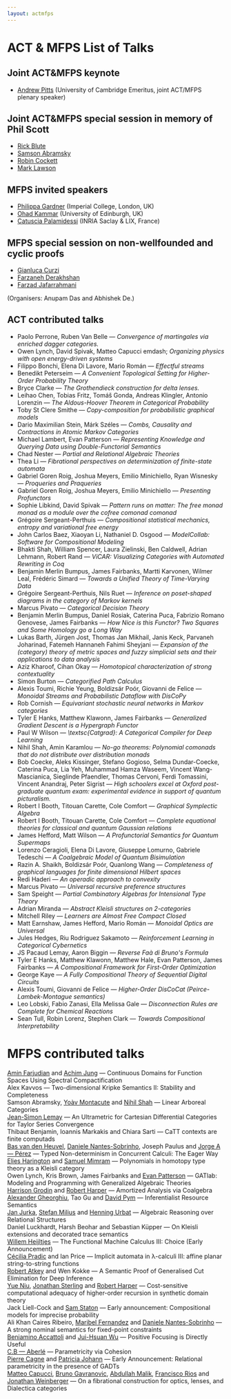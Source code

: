 ```yaml
---
layout: actmfps
---
```


# ACT &amp; MFPS List of Talks

## Joint ACT&amp;MFPS keynote

* [Andrew Pitts](https://www.cl.cam.ac.uk/~amp12/) (University of Cambridge Emeritus, joint ACT/MFPS plenary speaker)

## Joint ACT&amp;MFPS special session in memory of Phil Scott

* [Rick Blute](https://www.uottawa.ca/faculty-science/professors/richard-blute)
* [Samson Abramsky](https://www.cs.ox.ac.uk/people/samson.abramsky/)
* [Robin Cockett](http://pages.cpsc.ucalgary.ca/~robin/)
* [Mark Lawson](https://researchportal.hw.ac.uk/en/persons/mark-lawson)

## MFPS invited speakers

* [Philippa Gardner](http://www.doc.ic.ac.uk/~pg/) (Imperial College, London, UK)
* [Ohad Kammar](https://denotational.co.uk) (University of Edinburgh, UK)
* [Catuscia Palamidessi](http://www.lix.polytechnique.fr/~catuscia/) (INRIA Saclay & LIX, France)

## MFPS special session on non-wellfounded and cyclic proofs

* [Gianluca Curzi](https://gianlucacurzi.com/ )
* [Farzaneh Derakhshan](http://gauss.cs.iit.edu/~fderakhshan/ )
* [Farzad Jafarrahmani](https://sites.google.com/site/farzadjafarrahmani/home )

(Organisers: Anupam Das and Abhishek De.)

## ACT contributed talks

* Paolo Perrone, Ruben Van Belle &mdash; _Convergence of martingales via enriched dagger categories._
* Owen Lynch, David Spivak, Matteo Capucci emdash; _Organizing physics with open energy-driven systems_
* Filippo Bonchi, Elena Di Lavore, Mario Román &mdash; _Effectful streams_
* Benedikt Peterseim &mdash; _A Convenient Topological Setting for Higher-Order Probability Theory_
* Bryce Clarke &mdash; _The Grothendieck construction for delta lenses._
* Leihao Chen, Tobias Fritz, Tomáš Gonda, Andreas Klingler, Antonio Lorenzin &mdash; _The Aldous-Hoover Theorem in Categorical Probability_
* Toby St Clere Smithe &mdash; _Copy-composition for probabilistic graphical models_
* Dario Maximilian Stein, Márk Széles &mdash; _Combs, Causality and Contractions in Atomic Markov Categories_
* Michael Lambert, Evan Patterson &mdash; _Representing Knowledge and Querying Data using Double-Functorial Semantics_
* Chad Nester &mdash; _Partial and Relational Algebraic Theories_
* Thea Li &mdash; _Fibrational perspectives on determinization of finite-state automata_
* Gabriel Goren Roig, Joshua Meyers, Emilio Minichiello, Ryan Wisnesky &mdash; _Proqueries and Praqueries_
* Gabriel Goren Roig, Joshua Meyers, Emilio Minichiello &mdash; _Presenting Profunctors_
* Sophie Libkind, David Spivak  &mdash; _Pattern runs on matter: The free monad monad as a module over the cofree comonad comonad_
* Grégoire Sergeant-Perthuis &mdash; _Compositional statistical mechanics, entropy and variational free energy_
* John Carlos Baez, Xiaoyan Li, Nathaniel D. Osgood  &mdash; _ModelCollab: Software for Compositional Modeling_
* Bhakti Shah, William Spencer, Laura Zielinski, Ben Caldwell, Adrian Lehmann, Robert Rand  &mdash; _ViCAR: Visualizing Categories with Automated Rewriting in Coq_
* Benjamin Merlin Bumpus, James Fairbanks, Martti Karvonen, Wilmer Leal, Frédéric Simard  &mdash; _Towards a Unified Theory of Time-Varying Data_
* Grégoire Sergeant-Perthuis, Nils Ruet  &mdash; _Inference on poset-shaped diagrams in the category of Markov kernels_
* Marcus Pivato &mdash; _Categorical Decision Theory_
* Benjamin Merlin Bumpus, Daniel Rosiak, Caterina Puca, Fabrizio Romano Genovese, James Fairbanks  &mdash; _How Nice is this Functor? Two Squares and Some Homology go a Long Way_
* Lukas Barth, Jürgen Jost, Thomas Jan Mikhail, Janis Keck, Parvaneh Joharinad, Fatemeh Hannaneh Fahimi Sheyjani  &mdash; _Expansion of the (category) theory of metric spaces and fuzzy simplicial sets and their applications to data analysis_
* Aziz Kharoof, Cihan Okay &mdash; _Homotopical characterization of strong contextuality_
* Simon Burton &mdash; _Categorified Path Calculus_
* Alexis Toumi, Richie Yeung, Boldizsár Poór, Giovanni de Felice &mdash; _Monoidal Streams and Probabilistic Dataflow with DisCoPy_
* Rob Cornish &mdash; _Equivariant stochastic neural networks in Markov categories_
* Tyler E Hanks, Matthew Klawonn, James Fairbanks   &mdash; _Generalized Gradient Descent is a Hypergraph Functor_
* Paul W Wilson &mdash; _\textsc{Catgrad}: A Categorical Compiler for Deep Learning_
* Nihil Shah, Amin Karamlou  &mdash; _No-go theorems: Polynomial comonads that do not distribute over distribution monads_
* Bob Coecke, Aleks Kissinger, Stefano Gogioso, Selma Dundar-Coecke, Caterina Puca, Lia Yeh, Muhammad Hamza Waseem, Vincent Wang-Mascianica, Sieglinde Pfaendler, Thomas Cervoni, Ferdi Tomassini, Vincent Anandraj, Peter Sigrist &mdash; _High schoolers excel at Oxford post-graduate quantum exam: experimental evidence in support of quantum picturalism._
* Robert I Booth, Titouan Carette, Cole Comfort &mdash; _Graphical Symplectic Algebra_
* Robert I Booth, Titouan Carette, Cole Comfort &mdash; _Complete equational theories for classical and quantum Gaussian relations_
* James Hefford, Matt Wilson &mdash; _A Profunctorial Semantics for Quantum Supermaps_
* Lorenzo Ceragioli, Elena Di Lavore, Giuseppe Lomurno, Gabriele Tedeschi &mdash; _A Coalgebraic Model of Quantum Bisimulation_
* Razin A. Shaikh, Boldizsár Poór, Quanlong Wang  &mdash; _Completeness of graphical languages for finite dimensional Hilbert spaces_
* Redi Haderi &mdash; _An operadic approach to convexity_
* Marcus Pivato &mdash; _Universal recursive preference structures_
* Sam Speight  &mdash; _Partial Combinatory Algebras for Intensional Type Theory_
* Adrian Miranda &mdash; _Abstract Kleisli structures on 2-categories_
* Mitchell Riley &mdash; _Learners are Almost Free Compact Closed_
* Matt Earnshaw, James Hefford, Mario Román  &mdash; _Monoidal Optics are Universal_
* Jules Hedges, Riu Rodriguez Sakamoto  &mdash; _Reinforcement Learning in Categorical Cybernetics_
* JS Pacaud Lemay, Aaron Biggin  &mdash; _Reverse Faà di Bruno's Formula_
* Tyler E Hanks, Matthew Klawonn, Matthew Hale, Evan Patterson, James Fairbanks  &mdash; _A Compositional Framework for First-Order Optimization_
* George Kaye &mdash; _A Fully Compositional Theory of Sequential Digital Circuits_
* Alexis Toumi, Giovanni de Felice  &mdash; _Higher-Order DisCoCat (Peirce-Lambek-Montague semantics)_
* Leo Lobski, Fabio Zanasi, Ella Melissa Gale  &mdash; _Disconnection Rules are Complete for Chemical Reactions_
* Sean Tull, Robin Lorenz, Stephen Clark  &mdash; _Towards Compositional Interpretability_

# MFPS contributed talks

<div class="paper"><span class="authors"><span><a href="https://www.birmingham.ac.uk/schools/mathematics/people/navigation.aspx?ReferenceId=205075&amp;Name=dr-amin-farjudian">Amin Farjudian</a> and <a href="https://www.cs.bham.ac.uk/~axj/">Achim Jung</a></span> &mdash; </span><span class="title">Continuous Domains for Function Spaces Using Spectral Compactification</span></div><div class="paper"><span class="authors">Alex Kavvos &mdash; </span><span class="title">Two-dimensional Kripke Semantics II: Stability and Completeness</span></div><div class="paper"><span class="authors"><span>Samson Abramsky, <a href="https://www.cl.cam.ac.uk/~ym374/">Yoàv Montacute</a> and <a href="http://www.cs.ox.ac.uk/people/nihil.shah/">Nihil Shah</a></span> &mdash; </span><span class="title">Linear Arboreal Categories</span></div><div class="paper"><span class="authors"><a href="https://sites.google.com/view/jspl-personal-webpage/">Jean-Simon Lemay</a> &mdash; </span><span class="title">An Ultrametric for Cartesian Differential Categories for Taylor Series Convergence</span></div><div class="paper"><span class="authors"><span>Thibaut Benjamin, Ioannis Markakis and Chiara Sarti</span> &mdash; </span><span class="title">CaTT contexts are finite computads</span></div><div class="paper"><span class="authors"><span><a href="https://basvdheuvel.github.io/">Bas van den Heuvel</a>, <a href="http://www.mat.unb.br/~dnantes">Daniele Nantes-Sobrinho</a>, Joseph Paulus and <a href="http://www.jperez.nl">Jorge A &mdash; Pérez</a></span> &mdash; </span><span class="title">Typed Non-determinism in Concurrent Calculi: The Eager Way</span></div><div class="paper"><span class="authors"><span><a href="http://www.lix.polytechnique.fr/Labo/Elies.HARINGTON/">Elies Harington</a> and <a href="http://www.lix.polytechnique.fr/Labo/Samuel.Mimram/">Samuel Mimram</a></span> &mdash; </span><span class="title">Polynomials in homotopy type theory as a Kleisli category</span></div><div class="paper"><span class="authors"><span>Owen Lynch, Kris Brown, James Fairbanks and <a href="https://www.epatters.org">Evan Patterson</a></span> &mdash; </span><span class="title">GATlab: Modeling and Programming with Generalized Algebraic Theories</span></div><div class="paper"><span class="authors"><span><a href="https://www.harrisongrodin.com/">Harrison Grodin</a> and <a href="http://www.cs.cmu.edu/~rwh">Robert Harper</a></span> &mdash; </span><span class="title">Amortized Analysis via Coalgebra</span></div><div class="paper"><span class="authors"><span><a href="http://www.alexandergheorghiu.com/">Alexander Gheorghiu</a>, Tao Gu and <a href="http://www.cs.ucl.ac.uk/staff/D.Pym/">David Pym</a></span> &mdash; </span><span class="title">Inferentialist Resource Semantics</span></div><div class="paper"><span class="authors"><span><a href="https://www.math.muni.cz/~jurka/">Jan Jurka</a>, <a href="http://www.stefan-milius.eu">Stefan Milius</a> and <a href="https://www8.cs.fau.de/people/henning-urbat/">Henning Urbat</a></span> &mdash; </span><span class="title">Algebraic Reasoning over Relational Structures</span></div><div class="paper"><span class="authors"><span>Daniel Luckhardt, Harsh Beohar and Sebastian Küpper</span> &mdash; </span><span class="title">On Kleisli extensions and decorated trace semantics</span></div><div class="paper"><span class="authors"><a href="http://cs.bath.ac.uk/~wbh22">Willem Heijltjes</a> &mdash; </span><span class="title">The Functional Machine Calculus III: Choice (Early Announcement)</span></div><div class="paper"><span class="authors"><span><a href="http://cs-web.swan.ac.uk/~cpradic">Cécilia Pradic</a> and Ian Price</span> &mdash; </span><span class="title">Implicit automata in λ-calculi III: affine planar string-to-string functions</span></div><div class="paper"><span class="authors"><span><a href="http://bentnib.org/">Robert Atkey</a> and Wen Kokke</span> &mdash; </span><span class="title">A Semantic Proof of Generalised Cut Elimination for Deep Inference</span></div><div class="paper"><span class="authors"><span><a href="http://yuesforest.com">Yue Niu</a>, <a href="http://www.jonmsterling.com/">Jonathan Sterling</a> and <a href="http://www.cs.cmu.edu/~rwh">Robert Harper</a></span> &mdash; </span><span class="title">Cost-sensitive computational adequacy of higher-order recursion in synthetic domain theory</span></div><div class="paper"><span class="authors"><span>Jack Liell-Cock and <a href="http://www.cs.ox.ac.uk/people/samuel.staton/main.html">Sam Staton</a></span> &mdash; </span><span class="title">Early announcement: Compositional models for imprecise probability</span></div><div class="paper"><span class="authors"><span>Ali Khan Caires Ribeiro, <a href="http://www.inf.kcl.ac.uk/staff/maribel">Maribel Fernandez</a> and <a href="http://www.mat.unb.br/~dnantes">Daniele Nantes-Sobrinho</a></span> &mdash; </span><span class="title">A strong nominal semantics for fixed-point constraints</span></div><div class="paper"><span class="authors"><span><a href="https://sites.google.com/site/beniaminoaccattoli/">Beniamino Accattoli</a> and <a href="http://www.lix.polytechnique.fr/Labo/Jui-Hsuan.WU/">Jui-Hsuan Wu</a></span> &mdash; </span><span class="title">Positive Focusing is Directly Useful</span></div><div class="paper"><span class="authors"><a href="https://cbaberle.com">C.B &mdash; Aberlé</a> &mdash; </span><span class="title">Parametricity via Cohesion</span></div><div class="paper"><span class="authors"><span><a href="https://www.normalesup.org/~cagne/index.html">Pierre Cagne</a> and <a href="http://cs.appstate.edu/johannp">Patricia Johann</a></span> &mdash; </span><span class="title">Early Announcement: Relational parametricity in the presence of GADTs</span></div><div class="paper"><span class="authors"><span><a href="https://matteocapucci.wordpress.com">Matteo Capucci</a>, <a href="https://www.brunogavranovic.com/">Bruno Gavranovic</a>, <a href="https://abdullahnaeemmalik.github.io/">Abdullah Malik</a>, <a href="https://www.ornl.gov/staff-profile/francisco-r-rios">Francisco Rios</a> and <a href="https://sites.google.com/view/jonathanweinberger">Jonathan Weinberger</a></span> &mdash; </span><span class="title">On a fibrational construction for optics, lenses, and Dialectica categories</span>

